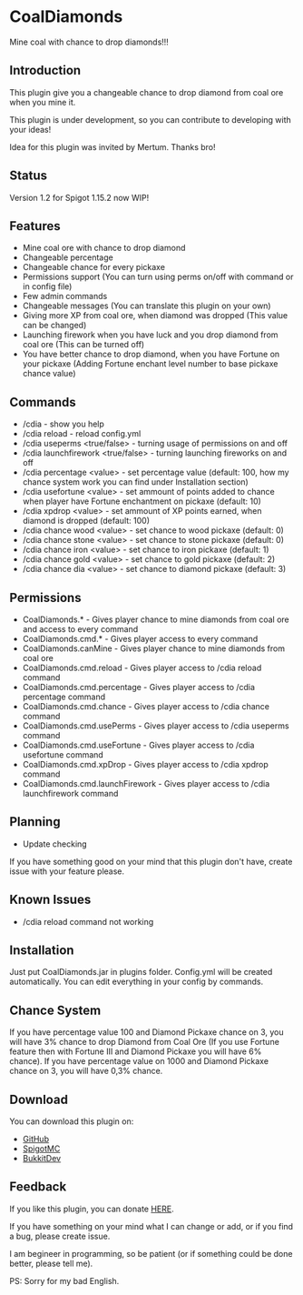 # CoalDiamonds

Mine coal with chance to drop diamonds!!!

## Introduction

This plugin give you a changeable chance to drop diamond from coal ore when you mine it.

This plugin is under development, so you can contribute to developing with your ideas!

Idea for this plugin was invited by Mertum. Thanks bro!

## Status

Version 1.2 for Spigot 1.15.2 now WIP!

## Features

* Mine coal ore with chance to drop diamond
* Changeable percentage
* Changeable chance for every pickaxe
* Permissions support (You can turn using perms on/off with command or in config file)
* Few admin commands
* Changeable messages (You can translate this plugin on your own)
* Giving more XP from coal ore, when diamond was dropped (This value can be changed)
* Launching firework when you have luck and you drop diamond from coal ore (This can be turned off)
* You have better chance to drop diamond, when you have Fortune on your pickaxe (Adding Fortune enchant level number to base pickaxe chance value)

## Commands

* /cdia - show you help
* /cdia reload - reload config.yml
* /cdia useperms &lt;true/false&gt; - turning usage of permissions on and off
* /cdia launchfirework &lt;true/false&gt; - turning launching fireworks on and off
* /cdia percentage &lt;value&gt; - set percentage value (default: 100, how my chance system work you can find under Installation section)
* /cdia usefortune &lt;value&gt; - set ammount of points added to chance when player have Fortune enchantment on pickaxe (default: 10)
* /cdia xpdrop &lt;value&gt; - set ammount of XP points earned, when diamond is dropped (default: 100)
* /cdia chance wood &lt;value&gt; - set chance to wood pickaxe (default: 0)
* /cdia chance stone &lt;value&gt; - set chance to stone pickaxe (default: 0)
* /cdia chance iron &lt;value&gt; - set chance to iron pickaxe (default: 1)
* /cdia chance gold &lt;value&gt; - set chance to gold pickaxe (default: 2)
* /cdia chance dia &lt;value&gt; - set chance to diamond pickaxe (default: 3)

## Permissions

* CoalDiamonds.* - Gives player chance to mine diamonds from coal ore and access to every command
* CoalDiamonds.cmd.* - Gives player access to every command
* CoalDiamonds.canMine - Gives player chance to mine diamonds from coal ore
* CoalDiamonds.cmd.reload - Gives player access to /cdia reload command
* CoalDiamonds.cmd.percentage - Gives player access to /cdia percentage command
* CoalDiamonds.cmd.chance - Gives player access to /cdia chance command
* CoalDiamonds.cmd.usePerms - Gives player access to /cdia useperms command
* CoalDiamonds.cmd.useFortune - Gives player access to /cdia usefortune command
* CoalDiamonds.cmd.xpDrop - Gives player access to /cdia xpdrop command
* CoalDiamonds.cmd.launchFirework - Gives player access to /cdia launchfirework command

## Planning

* Update checking

If you have something good on your mind that this plugin don't have, create issue with your feature please.

## Known Issues

* /cdia reload command not working

## Installation

Just put CoalDiamonds.jar in plugins folder. Config.yml will be created automatically. You can edit everything in your config by commands.

## Chance System

If you have percentage value 100 and Diamond Pickaxe chance on 3, you will have 3% chance to drop Diamond from Coal Ore (If you use Fortune feature then with Fortune III and Diamond Pickaxe you will have 6% chance). If you have percentage value on 1000 and Diamond Pickaxe chance on 3, you will have 0,3% chance.

## Download

You can download this plugin on:

* [GitHub](https://github.com/KuCZik/CoalDiamonds/releases "GitHub")
* [SpigotMC]( "SpigotMC")
* [BukkitDev](https://dev.bukkit.org/projects/coaldiamonds "BukkitDev")

## Feedback

If you like this plugin, you can donate [HERE](https://paypal.me/KuCZik "Donate").

If you have something on your mind what I can change or add, or if you find a bug, please create issue.

I am begineer in programming, so be patient (or if something could be done better, please tell me).

PS: Sorry for my bad English.